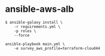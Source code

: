 # ansible-aws-alb


```shell
$ ansible-galaxy install \
    -r requirements.yml \
    -p roles \
    --force
```

```shell
ansible-playbook main.yml \
    -e survey_aws_profile=terraform-cloud44
```